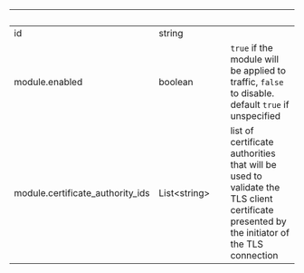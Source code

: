 
|&nbsp;|&nbsp;|&nbsp;|&nbsp;|
|---|---|---|---|
| id | string | |  |
| module.enabled | boolean | | `true` if the module will be applied to traffic, `false` to disable. default `true` if unspecified |
| module.certificate_authority_ids | List&lt;string&gt; | | list of certificate authorities that will be used to validate the TLS client certificate presented by the initiator of the TLS connection |